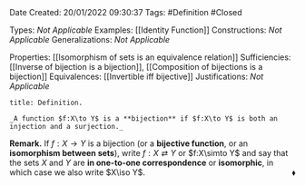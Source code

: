 <br />
<br />

Date Created: 20/01/2022 09:30:37
Tags: #Definition #Closed 

Types: _Not Applicable_
Examples: [[Identity Function]] 
Constructions: _Not Applicable_
Generalizations: _Not Applicable_

Properties: [[Isomorphism of sets is an equivalence relation]]
Sufficiencies: [[Inverse of bijection is a bijection]], [[Composition of bijections is a bijection]]
Equivalences: [[Invertible iff bijective]]
Justifications: _Not Applicable_

``` ad-Definition
title: Definition.

_A function $f:X\to Y$ is a **bijection** if $f:X\to Y$ is both an injection and a surjection._

```

**Remark.** If $f:X\to Y$ is a bijection (or a **bijective function**, or an **isomorphism between sets**), write $f:X\rightleftarrows Y$ or $f:X\simto Y$ and say that the sets $X$ and $Y$ are **in one-to-one correspondence** or **isomorphic**, in which case we also write $X\iso Y$.<span style="float:right;">$\blacklozenge$</span>
